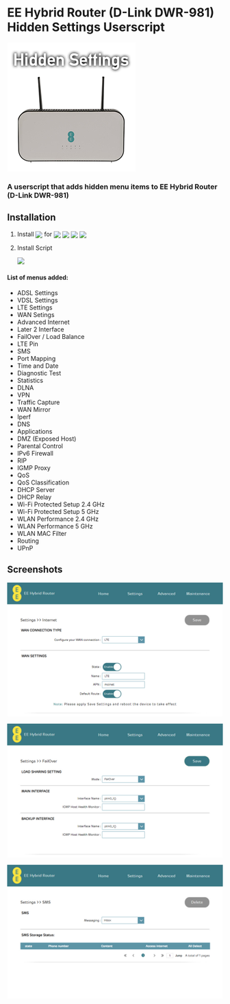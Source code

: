 # EE Hybrid Router (D-Link DWR-981) Hidden Settings Userscript
![](https://github.com/M-Zoghi/EE-Hybrid-Router-Hidden-Settings/blob/main/EERouter.png?raw=true)

### A userscript that adds hidden menu items to EE Hybrid Router (D-Link DWR-981)
## Installation
1. Install [<img src="https://img.shields.io/badge/Tampermonkey-212121?style=flat-square&logo=tampermonkey" align="center">](https://www.tampermonkey.net/) for [<img src="https://img.shields.io/badge/Chrome-f76b6b?style=flat-square&logo=googlechrome&logoColor=white" align="center">](https://chrome.google.com/webstore/detail/tampermonkey/dhdgffkkebhmkfjojejmpbldmpobfkfo)
    [<img src="https://img.shields.io/badge/Firefox-ee8424?style=flat-square&logo=firefox&logoColor=white" align="center">](https://addons.mozilla.org/en-US/firefox/addon/tampermonkey)
    [<img src="https://img.shields.io/badge/Edge-2A6FB9?style=flat-square&logo=microsoftedge&logoColor=white" align="center">](https://microsoftedge.microsoft.com/addons/detail/tampermonkey/iikmkjmpaadaobahmlepeloendndfphd)
    [<img src="https://img.shields.io/badge/Opera-fa1e4e?style=flat-square&logo=opera&logoColor=white" align="center">](https://addons.opera.com/en/extensions/details/tampermonkey-beta/)

2. Install Script
   
    [<img src="https://img.shields.io/badge/Install-EE%20Hybrid%20Router%20Hidden%20Settings-55682D?style=for-the-badge&logo=tampermonkey">](https://github.com/M-Zoghi/EE-Hybrid-Router-Hidden-Settings/raw/main/EE%20Hybrid%20Router%20Hidden%20Settings.user.js)

#### List of menus added:
- ADSL Settings
- VDSL Settings
- LTE Settings
- WAN Setings
- Advanced Internet
- Later 2 Interface
- FailOver / Load Balance
- LTE Pin
- SMS
- Port Mapping
- Time and Date
- Diagnostic Test
- Statistics
- DLNA
- VPN
- Traffic Capture
- WAN Mirror
- Iperf
- DNS
- Applications
- DMZ (Exposed Host)
- Parental Control
- IPv6 Firewall
- RIP
- IGMP Proxy
- QoS
- QoS Classification
- DHCP Server
- DHCP Relay
- Wi-Fi Protected Setup 2.4 GHz
- Wi-Fi Protected Setup 5 GHz
- WLAN Performance 2.4 GHz
- WLAN Performance 5 GHz
- WLAN MAC Filter
- Routing
- UPnP

## Screenshots
![](https://github.com/M-Zoghi/EE-Hybrid-Router-Hidden-Settings/blob/main/EE-Settings-LTE.jpg?raw=true)

![](https://github.com/M-Zoghi/EE-Hybrid-Router-Hidden-Settings/blob/main/EE-Settings-FailOver.jpg?raw=true)

![](https://github.com/M-Zoghi/EE-Hybrid-Router-Hidden-Settings/blob/main/EE-Settings-SMS.jpg?raw=true)
